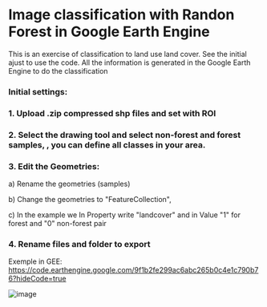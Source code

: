 # Image classification with Randon Forest in Google Earth Engine 

This is an exercise of classification to land use land cover. See the initial ajust to use the code. All the information is generated in the Google Earth Engine to do the classification 

### Initial settings:

### 1. Upload .zip compressed shp files and set with ROI

### 2. Select the drawing tool and select non-forest and forest samples, , you can define all classes in your area. 

### 3. Edit the Geometries:
  
  a) Rename the geometries (samples)
  
  b) Change the geometries to "FeatureCollection",
  
  c) In the example we In Property write "landcover" and in Value "1" for forest and "0" non-forest pair

### 4. Rename files and folder to export

Exemple in GEE: https://code.earthengine.google.com/9f1b2fe299ac6abc265b0c4e1c790b76?hideCode=true

![image](https://user-images.githubusercontent.com/60663771/205303561-bc0e4a30-3584-4a3f-994b-a1abcc47ab01.png)
